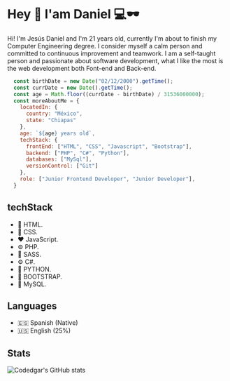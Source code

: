 # Hey 👋 I'am Daniel 💻🕶️

Hi! I'm Jesús Daniel and I'm 21 years old, currently I'm about to finish my Computer Engineering degree. I consider myself a calm person and committed to continuous improvement and teamwork. I am a self-taught person and passionate about software development, what I like the most is the web development both Font-end and Back-end.<br>

```javascript
  const birthDate = new Date("02/12/2000").getTime();
  const currDate = new Date().getTime();
  const age = Math.floor((currDate - birthDate) / 31536000000);
  const moreAboutMe = {
    locatedIn: {
      country: "México",
      state: "Chiapas"
    },
    age: `${age} years old`,
    techStack: {
      frontEnd: ["HTML", "CSS", "Javascript", "Bootstrap"],
      backend: ["PHP", "C#", "Python"],
      databases: ["MySql"],
      versionControl: ["Git"]
    },
    role: ["Junior Frontend Developer", "Junior Developer"],
  }
```

## techStack

- 🦴 HTML.
- 🎨 CSS.
- ❤ JavaScript.
- ⚙️ PHP.
- 🎨 SASS.
- ⚙️ C#.
- 🐍 PYTHON.
- 💅 BOOTSTRAP.
- 🧠 MySQL.

## Languages

- 🇪🇸 Spanish (Native)
- 🇺🇸 English (25%)

## Stats

![Codedgar's GitHub stats](https://github-readme-stats.vercel.app/api?username=JDanielOrdonez&show_icons=true&theme=radical)
